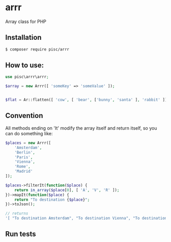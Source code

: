 # arrr
Array class for PHP

## Installation

```sh
$ composer require pisc/arrr
```

## How to use:

```php
use pisc\arrr\arrr;

$array = new Arrr([ 'someKey' => 'someValue' ]);

```

```php

$flat = Ar::flatten([ 'cow', [ 'bear', ['bunny', 'santa' ], 'rabbit' ]]);

```

## Convention

All methods ending on 'It' modify the array itself and return itself, so you can do something like:

```php
$places = new Arrr([
	'Amsterdam',
	'Berlin',
	'Paris',
	'Vienna',
	'Rome',
	'Madrid'
]);

$places->filterIt(function($place) {
	return in_array($place[0], [ 'A', 'V', 'R' ]);
})->mapIt(function($place) {
	return "To destination {$place}";
})->toJson();

// returns
'[ "To destination Amsterdam", "To destination Vienna", "To destination Rome" ]'
```
## Run tests